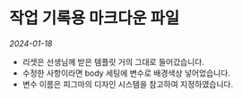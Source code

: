 # 작업 기록용 마크다운 파일

_2024-01-18_

- 리셋은 선생님께 받은 템플릿 거의 그대로 들어갔습니다.
- 수정한 사항이라면 body 세팅에 변수로 배경색상 넣어었습니다.
- 변수 이름은 피그마의 디자인 시스템을 참고하여 지정하였습니다.
